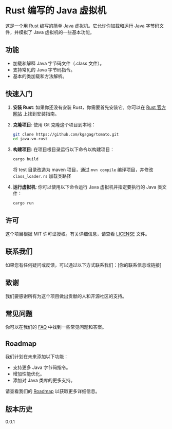 # Rust 编写的 Java 虚拟机

这是一个用 Rust 编写的简单 Java 虚拟机。它允许你加载和运行 Java 字节码文件，并模拟了 Java 虚拟机的一些基本功能。

## 功能

- 加载和解释 Java 字节码文件（.class 文件）。
- 支持常见的 Java 字节码指令。
- 基本的类加载和方法解析。

## 快速入门

1. **安装 Rust**: 如果你还没有安装 Rust，你需要首先安装它。你可以在 [Rust 官方网站](https://www.rust-lang.org/tools/install) 上找到安装指南。

2. **克隆项目**: 使用 Git 克隆这个项目到本地：

   ```sh
   git clone https://github.com/kgagag/tomato.git
   cd java-vm-rust
   ```

3. **构建项目**: 在项目根目录运行以下命令以构建项目：

   ```sh
   cargo build
   ```

   将 test 目录改造为 maven 项目，通过 `mvn compile` 编译项目，并修改 `class_loader.rs` 加载类路径

4. **运行虚拟机**: 你可以使用以下命令运行 Java 虚拟机并指定要执行的 Java 类文件：

   ```sh
   cargo run
   ```

## 许可

这个项目根据 MIT 许可证授权。有关详细信息，请查看 [LICENSE](LICENSE) 文件。

## 联系我们

如果您有任何疑问或反馈，可以通过以下方式联系我们：[你的联系信息或链接]

## 致谢

我们要感谢所有为这个项目做出贡献的人和开源社区的支持。

## 常见问题

你可以在我们的 [FAQ](FAQ.md) 中找到一些常见问题和答案。

## Roadmap

我们计划在未来添加以下功能：

- 支持更多 Java 字节码指令。
- 增加性能优化。
- 添加对 Java 类库的更多支持。

请查看我们的 [Roadmap](ROADMAP.md) 以获取更多详细信息。

## 版本历史

0.0.1
